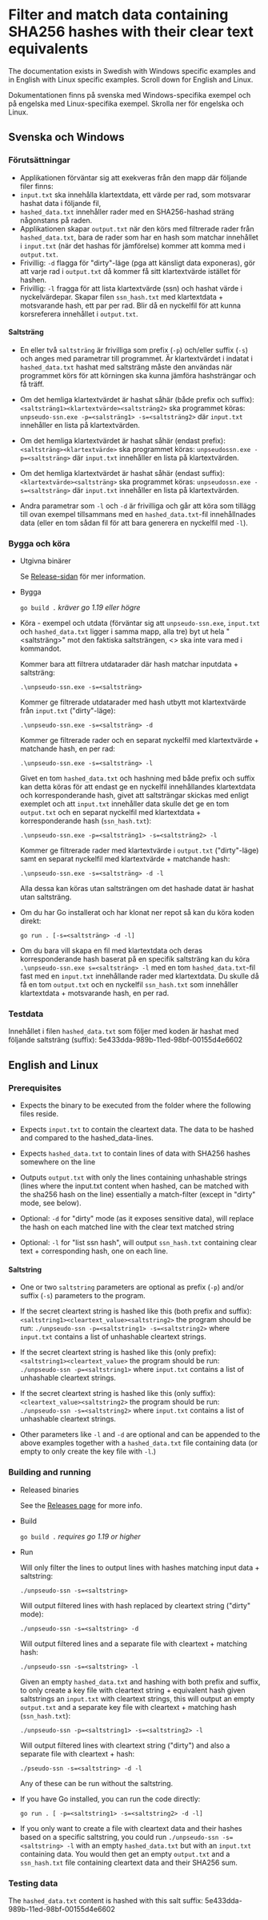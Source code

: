 # Filter and match data containing SHA256 hashes with their clear text equivalents

The documentation exists in Swedish with Windows specific examples and in English with Linux specific examples. Scroll down for English and Linux.

Dokumentationen finns på svenska med Windows-specifika exempel och på engelska med Linux-specifika exempel. Skrolla ner för engelska och Linux.

## Svenska och Windows

### Förutsättningar

* Applikationen förväntar sig att exekveras från den mapp där följande filer finns:
* `input.txt` ska innehålla klartextdata, ett värde per rad, som motsvarar hashat data i följande fil,
* `hashed_data.txt` innehåller rader med en SHA256-hashad sträng någonstans på raden.
* Applikationen skapar `output.txt` när den körs med filtrerade rader från `hashed_data.txt`, bara de rader som har en hash som matchar innehållet i `input.txt` (när det hashas för jämförelse) kommer att komma med i `output.txt`.
* Frivillig: `-d` flagga för "dirty"-läge (pga att känsligt data exponeras), gör att varje rad i `output.txt` då kommer få sitt klartextvärde istället för hashen.
* Frivillig: `-l` fragga för att lista klartextvärde (ssn) och hashat värde i nyckelvärdepar. Skapar filen `ssn_hash.txt` med klartextdata + motsvarande hash, ett par per rad. Blir då en nyckelfil för att kunna korsreferera innehållet i `output.txt`.

#### Saltsträng

* En eller två `saltsträng` är frivilliga som prefix (`-p`) och/eller suffix (`-s`) och anges med parametrar till programmet. Är klartextvärdet i indatat i `hashed_data.txt` hashat med saltsträng måste den användas när programmet körs för att körningen ska kunna jämföra hashsträngar och få träff.

* Om det hemliga klartextvärdet är hashat såhär (både prefix och suffix):
    `<saltsträng1><klartextvärde><saltsträng2>` ska programmet köras: `unpseudo-ssn.exe -p=<salsträng1> -s=<saltsträng2>` där `input.txt` innehåller en lista på klartextvärden.

* Om det hemliga klartextvärdet är hashat såhär (endast prefix):
    `<saltsträng><klartextvärde>` ska programmet köras: `unpseudossn.exe -p=<saltsträng>` där `input.txt` innehåller en lista på klartextvärden.

* Om det hemliga klartextvärdet är hashat såhär (endast suffix):
    `<klartextvärde><saltsträng>` ska programmet köras: `unpseudossn.exe -s=<saltsträng>` där `input.txt` innehåller en lista på klartextvärden.

* Andra parametrar som `-l` och `-d` är frivilliga och går att köra som tillägg till ovan exempel tillsammans med en `hashed_data.txt`-fil innehållnades data (eller en tom sådan fil för att bara generera en nyckelfil med `-l`).

### Bygga och köra

* Utgivna binärer

    Se [Release-sidan](https://github.com/arizon-dread/unpseudo-ssn/releases) för mer information.

* Bygga

    `go build .` _kräver go 1.19 eller högre_

* Köra - exempel och utdata (förväntar sig att `unpseudo-ssn.exe`, `input.txt` och `hashed_data.txt` ligger i samma mapp, alla tre) byt ut hela "<saltsträng>" mot den faktiska saltsträngen, <> ska inte vara med i kommandot.

    Kommer bara att filtrera utdatarader där hash matchar inputdata + saltsträng:
    
    `.\unpseudo-ssn.exe -s=<saltsträng>`

    Kommer ge filtrerade utdatarader med hash utbytt mot klartextvärde från `input.txt` ("dirty"-läge):
    
    `.\unpseudo-ssn.exe -s=<saltsträng> -d`

    Kommer ge filtrerade rader och en separat nyckelfil med klartextvärde + matchande hash, en per rad:

    `.\unpseudo-ssn.exe -s=<saltsträng> -l`

    Givet en tom `hashed_data.txt` och hashning med både prefix och suffix kan detta köras för att endast ge en nyckelfil innehållandes klartextdata och korresponderande hash, givet att saltsträngar skickas med enligt exemplet och att `input.txt` innehåller data skulle det ge en tom `output.txt` och en separat nyckelfil med klartextdata + korresponderande hash (`ssn_hash.txt`):

    `.\unpseudo-ssn.exe -p=<saltsträng1> -s=<saltsträng2> -l`

    Kommer ge filtrerade rader med klartextvärde i `output.txt` ("dirty"-läge) samt en separat nyckelfil med klartextvärde + matchande hash:

    `.\unpseudo-ssn.exe -s=<saltsträng> -d -l`

    Alla dessa kan köras utan saltsträngen om det hashade datat är hashat utan saltsträng.

* Om du har Go installerat och har klonat ner repot så kan du köra koden direkt:

    `go run . [-s=<saltsträng> -d -l]`

* Om du bara vill skapa en fil med klartextdata och deras korresponderande hash baserat på en specifik saltsträng kan du köra `.\unpseudo-ssn.exe s=<saltsträng> -l` med en tom `hashed_data.txt`-fil fast med en `input.txt` innehållande rader med klartextdata. Du skulle då få en tom `output.txt` och en nyckelfil `ssn_hash.txt` som innehåller klartextdata + motsvarande hash, en per rad.

### Testdata

Innehållet i filen `hashed_data.txt` som följer med koden är hashat med följande saltsträng (suffix): 5e433dda-989b-11ed-98bf-00155d4e6602

## English and Linux

### Prerequisites

* Expects the binary to be executed from the folder where the following files reside.
* Expects `input.txt` to contain the cleartext data. The data to be hashed and compared to the hashed_data-lines.
* Expects `hashed_data.txt` to contain lines of data with SHA256 hashes somewhere on the line
* Outputs `output.txt` with only the lines containing unhashable strings (lines where the input.txt content when hashed, can be matched with the sha256 hash on the line) essentially a match-filter (except in "dirty" mode, see below).

* Optional: `-d` for "dirty" mode (as it exposes sensitive data), will replace the hash on each matched line with the clear text matched string
* Optional: `-l` for "list ssn hash", will output `ssn_hash.txt` containing clear text + corresponding hash, one on each line. 

#### Saltstring

* One or two `saltstring` parameters are optional as prefix (`-p`) and/or suffix (`-s`) parameters to the program.

* If the secret cleartext string is hashed like this (both prefix and suffix):
    `<saltstring1><cleartext_value><saltstring2>` the program should be run:
    `./unpseudo-ssn -p=<saltstring1> -s=<saltstring2>` where `input.txt` contains a list of unhashable cleartext strings.

* If the secret cleartext string is hashed like this (only prefix):
    `<saltstring1><cleartext_value>` the program should be run:
    `./unpseudo-ssn -p=<saltstring1>` where `input.txt` contains a list of unhashable cleartext strings.

* If the secret cleartext string is hashed like this (only suffix):
    `<cleartext_value><saltstring2>` the program should be run:
    `./unpseudo-ssn -s=<saltstring2>` where `input.txt` contains a list of unhashable cleartext strings.

* Other parameters like `-l` and `-d` are optional and can be appended to the above examples together with a `hashed_data.txt` file containing data (or empty to only create the key file with `-l`.)

### Building and running

* Released binaries

    See the [Releases page](https://github.com/arizon-dread/unpseudo-ssn/releases) for more info.

* Build

    `go build .` _requires go 1.19 or higher_

* Run

    Will only filter the lines to output lines with hashes matching input data + saltstring:

    `./unpseudo-ssn -s=<saltstring>`

    Will output filtered lines with hash replaced by cleartext string ("dirty" mode):

    `./unpseudo-ssn -s=<saltstring> -d`

    Will output filtered lines and a separate file with cleartext + matching hash:
    
    `./unpseudo-ssn -s=<saltstring> -l`

    Given an empty `hashed_data.txt` and hashing with both prefix and suffix, to only create a key file with cleartext string + equivalent hash given saltstrings an `input.txt` with cleartext strings, this will output an empty `output.txt` and a separate key file with cleartext + matching hash (`ssn_hash.txt`):

    `./unpseudo-ssn -p=<saltstring1> -s=<saltstring2> -l`

    Will output filtered lines with cleartext string ("dirty") and also a separate file with cleartext + hash:

    `./pseudo-ssn -s=<saltstring> -d -l`

    Any of these can be run without the saltstring.

* If you have Go installed, you can run the code directly:

    `go run . [ -p=<saltstring1> -s=<saltstring2> -d -l]`

* If you only want to create a file with cleartext data and their hashes based on a specific saltstring, you could run `./unpseudo-ssn -s=<saltstring> -l` with an empty `hashed_data.txt` but with an `input.txt` containing data. You would then get an empty `output.txt` and a `ssn_hash.txt` file containing cleartext data and their SHA256 sum.

### Testing data
The `hashed_data.txt` content is hashed with this salt suffix: 5e433dda-989b-11ed-98bf-00155d4e6602